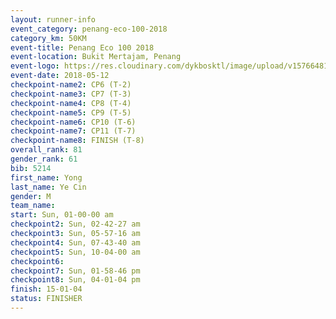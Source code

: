 ```yaml
--- 
layout: runner-info 
event_category: penang-eco-100-2018 
category_km: 50KM 
event-title: Penang Eco 100 2018 
event-location: Bukit Mertajam, Penang 
event-logo: https://res.cloudinary.com/dykbosktl/image/upload/v1576648106/Logo/Logo_lovxhg.jpg 
event-date: 2018-05-12 
checkpoint-name2: CP6 (T-2) 
checkpoint-name3: CP7 (T-3) 
checkpoint-name4: CP8 (T-4) 
checkpoint-name5: CP9 (T-5) 
checkpoint-name6: CP10 (T-6) 
checkpoint-name7: CP11 (T-7) 
checkpoint-name8: FINISH (T-8) 
overall_rank: 81
gender_rank: 61
bib: 5214
first_name: Yong
last_name: Ye Cin
gender: M
team_name: 
start: Sun, 01-00-00 am
checkpoint2: Sun, 02-42-27 am
checkpoint3: Sun, 05-57-16 am
checkpoint4: Sun, 07-43-40 am
checkpoint5: Sun, 10-04-00 am
checkpoint6: 
checkpoint7: Sun, 01-58-46 pm
checkpoint8: Sun, 04-01-04 pm
finish: 15-01-04
status: FINISHER
--- 
```

